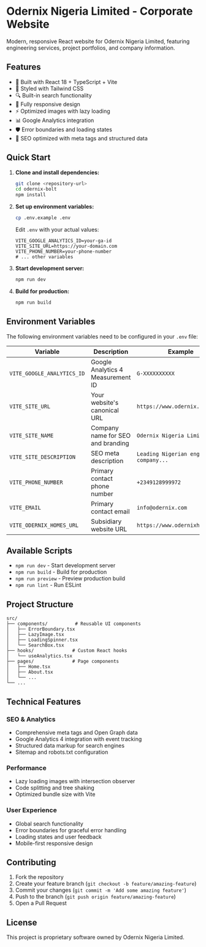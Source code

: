 # Odernix Nigeria Limited - Corporate Website

Modern, responsive React website for Odernix Nigeria Limited, featuring engineering services, project portfolios, and company information.

## Features

- 🚀 Built with React 18 + TypeScript + Vite
- 🎨 Styled with Tailwind CSS
- 🔍 Built-in search functionality
- 📱 Fully responsive design
- ⚡ Optimized images with lazy loading
- 📊 Google Analytics integration
- 🛡️ Error boundaries and loading states
- 🔧 SEO optimized with meta tags and structured data

## Quick Start

1. **Clone and install dependencies:**
   ```bash
   git clone <repository-url>
   cd odernix-bolt
   npm install
   ```

2. **Set up environment variables:**
   ```bash
   cp .env.example .env
   ```
   
   Edit `.env` with your actual values:
   ```env
   VITE_GOOGLE_ANALYTICS_ID=your-ga-id
   VITE_SITE_URL=https://your-domain.com
   VITE_PHONE_NUMBER=your-phone-number
   # ... other variables
   ```

3. **Start development server:**
   ```bash
   npm run dev
   ```

4. **Build for production:**
   ```bash
   npm run build
   ```

## Environment Variables

The following environment variables need to be configured in your `.env` file:

| Variable | Description | Example |
|----------|-------------|---------|
| `VITE_GOOGLE_ANALYTICS_ID` | Google Analytics 4 Measurement ID | `G-XXXXXXXXXX` |
| `VITE_SITE_URL` | Your website's canonical URL | `https://www.odernix.com` |
| `VITE_SITE_NAME` | Company name for SEO and branding | `Odernix Nigeria Limited` |
| `VITE_SITE_DESCRIPTION` | SEO meta description | `Leading Nigerian engineering company...` |
| `VITE_PHONE_NUMBER` | Primary contact phone number | `+2349128999972` |
| `VITE_EMAIL` | Primary contact email | `info@odernix.com` |
| `VITE_ODERNIX_HOMES_URL` | Subsidiary website URL | `https://www.odernixhomes.com` |

## Available Scripts

- `npm run dev` - Start development server
- `npm run build` - Build for production
- `npm run preview` - Preview production build
- `npm run lint` - Run ESLint

## Project Structure

```
src/
├── components/          # Reusable UI components
│   ├── ErrorBoundary.tsx
│   ├── LazyImage.tsx
│   ├── LoadingSpinner.tsx
│   └── SearchBox.tsx
├── hooks/              # Custom React hooks
│   └── useAnalytics.tsx
├── pages/              # Page components
│   ├── Home.tsx
│   ├── About.tsx
│   └── ...
└── ...
```

## Technical Features

### SEO & Analytics
- Comprehensive meta tags and Open Graph data
- Google Analytics 4 integration with event tracking
- Structured data markup for search engines
- Sitemap and robots.txt configuration

### Performance
- Lazy loading images with intersection observer
- Code splitting and tree shaking
- Optimized bundle size with Vite

### User Experience
- Global search functionality
- Error boundaries for graceful error handling
- Loading states and user feedback
- Mobile-first responsive design

## Contributing

1. Fork the repository
2. Create your feature branch (`git checkout -b feature/amazing-feature`)
3. Commit your changes (`git commit -m 'Add some amazing feature'`)
4. Push to the branch (`git push origin feature/amazing-feature`)
5. Open a Pull Request

## License

This project is proprietary software owned by Odernix Nigeria Limited.
